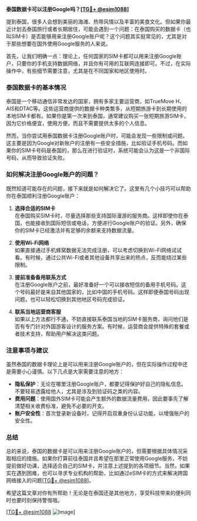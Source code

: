 **泰国数据卡可以注册Google吗？[[TG💪+ @esim1088](https://t.me/s/esim1088)]**

提到泰国，很多人会想到美丽的海滩、热带风情以及丰富的美食文化。但如果你最近计划去泰国旅行或者长期居住，可能会遇到一个问题：在泰国购买的数据卡（也叫SIM卡）是否能够用来注册Google账户呢？这个问题其实挺常见的，尤其是对于那些想要在国外使用Google服务的人来说。

首先，让我们明确一点：理论上，任何国家的SIM卡都可以用来注册Google账户，只要你的手机支持数据网络，并且你有可用的互联网连接即可。不过，在实际操作中，有些细节需要注意，尤其是在不同国家和地区使用时。

### 泰国数据卡的基本情况

泰国是一个移动通信非常发达的国家，拥有多家主要运营商，如TrueMove H、AIS和DTAC等。这些运营商提供的数据卡种类繁多，从短期旅游卡到长期使用的本地SIM卡都有。如果你是第一次来到泰国，通常建议购买一张短期旅游SIM卡，因为它价格便宜，使用方便，而且不需要提供太多的个人信息。

然而，当你尝试用泰国数据卡注册Google账户时，可能会发现一些限制或问题。这主要是因为Google对新账户的注册有一些安全措施，比如验证手机号码。而如果你的SIM卡号码是泰国的，那么在进行验证时，系统可能会认为这是一个非国际号码，从而导致验证失败。

### 如何解决注册Google账户的问题？

既然知道可能存在的问题，接下来就是如何解决它了。这里有几个小技巧可以帮助你在泰国顺利注册Google账户：

1. **选择合适的SIM卡**  
   在泰国购买SIM卡时，尽量选择那些支持国际漫游的服务商。这样即使你在泰国，也能接收到国际短信或电话，方便进行Google账户的验证。另外，确保你的SIM卡已经激活并有足够的余额来支持数据流量。

2. **使用Wi-Fi网络**  
   如果直接通过手机蜂窝数据无法完成注册，可以考虑切换到Wi-Fi网络试试看。有时候，通过公共Wi-Fi或者其他设备共享出来的热点，反而能绕过某些限制。

3. **提前准备备用联系方式**  
   在注册Google账户之前，最好准备好一个可以接收短信的备用手机号码。这个号码最好是来自其他国家的，比如中国的手机号码。这样即便泰国号码出现问题，也可以轻松切换到其他地区号码完成验证。

4. **联系当地运营商客服**  
   如果以上方法都行不通，不妨直接联系泰国当地的SIM卡服务商，询问他们是否有专门针对外国游客设计的服务方案。有时候，运营商会提供特殊的套餐或者技术支持，帮助用户解决这类问题。

### 注意事项与建议

虽然泰国的数据卡理论上是可以用来注册Google账户的，但在实际操作过程中还是需要小心谨慎。以下几点是大家需要注意的地方：

- **隐私保护**：无论在哪里注册Google账户，都要记得保护好自己的隐私信息。不要轻易透露给他人，尤其是涉及到验证码之类的内容。
- **费用问题**：使用国外SIM卡可能会产生额外的数据流量费用，因此要事先了解清楚相关收费标准，避免不必要的开支。
- **账户安全性**：首次登录新设备时，记得开启双重身份认证功能，以增强账户的安全性。

### 总结

总的来说，泰国的数据卡是可以用来注册Google账户的，但需要根据具体情况采取相应的措施。如果你打算前往泰国并且希望在那里正常使用Google服务，不妨提前做好功课，选择适合自己的SIM卡，并注意上述提到的各项细节。当然，如果实在遇到困难，也可以寻求专业机构的帮助，比如通过eSIM卡的方式来解决跨国网络接入的问题[[TG💪+ @esim1088](https://t.me/s/esim1088)]。

希望这篇文章对你有所帮助！无论是在泰国还是其他地方，享受科技带来的便利同时也要时刻保持警惕哦。

[[TG💪+ @esim1088](https://t.me/s/esim1088) ![Image](https://i.postimg.cc/4NQfJmqS/Snipaste-2025-05-13-00-14-12.png)]